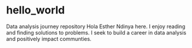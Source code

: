# hello_world
Data analysis journey repository
Hola
Esther Ndinya here. I enjoy reading and finding solutions to problems. 
I seek to build a career in data analysis and positively impact communties.
